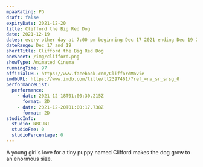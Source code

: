 ```yaml
---
mpaaRating: PG
draft: false
expiryDate: 2021-12-20
title: Clifford the Big Red Dog
date: 2021-12-19
dates: every other day at 7:00 pm beginning Dec 17 2021 ending Dec 19 2021
dateRange: Dec 17 and 19
shortTitle: Clifford the Big Red Dog
oneSheet: /img/clifford.png
showType: Animated Cinema
runningTime: 97
officialURL: https://www.facebook.com/CliffordMovie
imdbURL: https://www.imdb.com/title/tt2397461/?ref_=nv_sr_srsg_0
performanceList:
  performance:
    - date: 2021-12-18T01:00:30.215Z
      format: 2D
    - date: 2021-12-20T01:00:17.738Z
      format: 2D
studioInfo:
  studio: NBCUNI
  studioFee: 0
  studioPercentage: 0
---
```

A young girl's love for a tiny puppy named Clifford makes the dog grow to an enormous size.
